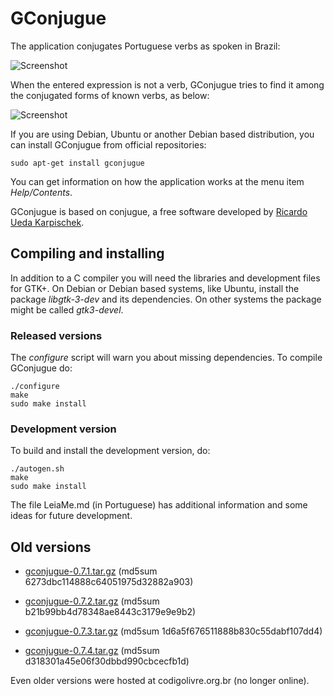 # GConjugue

The application conjugates Portuguese verbs as spoken in Brazil:

![Screenshot](https://raw.githubusercontent.com/jalvesaq/gconjugue/master/screenshot_pt.png "Screenshot")

When the entered expression is not a verb, GConjugue tries to find it among
the conjugated forms of known verbs, as below:

![Screenshot](https://raw.githubusercontent.com/jalvesaq/gconjugue/master/screenshot_en.png "Screenshot")

If you are using Debian, Ubuntu or another Debian based distribution, you can
install GConjugue from official repositories:

```
sudo apt-get install gconjugue
```

You can get information on how the application works at the menu item
*Help/Contents*.

GConjugue is based on conjugue, a free software developed by
[Ricardo Ueda Karpischek](http://www.ime.usp.br/~ueda/br.ispell/conjugue.html).


## Compiling and installing

In addition to a C compiler you will need the libraries and development files
for GTK+. On Debian or Debian based systems, like Ubuntu, install the package
*libgtk-3-dev* and its dependencies. On other systems the package might be
called *gtk3-devel*.
  
### Released versions


The *configure* script will warn you about missing dependencies. 
To compile GConjugue do:
  
```
./configure
make
sudo make install
```

### Development version

To build and install the development version, do:

```
./autogen.sh
make
sudo make install
```

The file LeiaMe.md (in Portuguese) has additional information and some ideas
for future development.

## Old versions

   - [gconjugue-0.7.1.tar.gz](https://drive.google.com/uc?export=download&id=0ByMBQcSs9G7KdloxWGRUbDgzXzA) (md5sum 6273dbc114888c64051975d32882a903)

   - [gconjugue-0.7.2.tar.gz](https://drive.google.com/uc?export=download&id=0ByMBQcSs9G7KeXRLbVptejQ2LW8) (md5sum b21b99bb4d78348ae8443c3179e9e9b2)

   - [gconjugue-0.7.3.tar.gz](https://drive.google.com/uc?export=download&id=0ByMBQcSs9G7KaDE1M2pxNHFiTTg) (md5sum 1d6a5f676511888b830c55dabf107dd4)

   - [gconjugue-0.7.4.tar.gz](https://drive.google.com/uc?export=download&id=0ByMBQcSs9G7KaTlZVmJoZXpVLTA) (md5sum d318301a45e06f30dbbd990cbcecfb1d)

Even older versions were hosted at codigolivre.org.br (no longer online).
